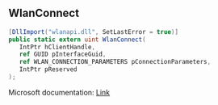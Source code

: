 ## WlanConnect

```csharp
[DllImport("wlanapi.dll", SetLastError = true)]
public static extern uint WlanConnect(
   IntPtr hClientHandle,
   ref GUID pInterfaceGuid,
   ref WLAN_CONNECTION_PARAMETERS pConnectionParameters,
   IntPtr pReserved
);
```

Microsoft documentation: [Link](https://docs.microsoft.com/en-us/windows/win32/api/wlanapi/nf-wlanapi-wlanconnect)
